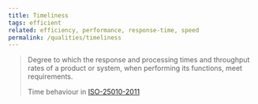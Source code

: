 ```yaml
---
title: Timeliness
tags: efficient
related: efficiency, performance, response-time, speed
permalink: /qualities/timeliness
---
```


<div class="arc42-help" markdown="1">

>Degree to which the response and processing times and throughput rates of a product or system, when performing its functions, meet requirements.
>
>Time behaviour in [ISO-25010-2011](/references/#iso-25010-2011)
</div><br>
